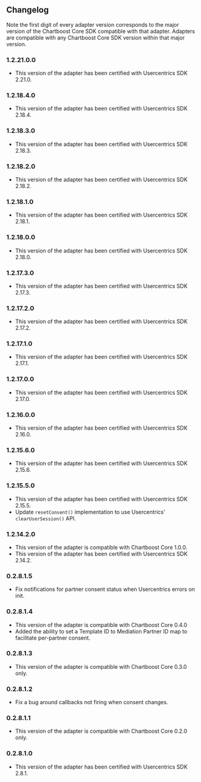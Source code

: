 ## Changelog

Note the first digit of every adapter version corresponds to the major version of the Chartboost Core SDK compatible with that adapter. 
Adapters are compatible with any Chartboost Core SDK version within that major version.

### 1.2.21.0.0
- This version of the adapter has been certified with Usercentrics SDK 2.21.0.

### 1.2.18.4.0
- This version of the adapter has been certified with Usercentrics SDK 2.18.4.

### 1.2.18.3.0
- This version of the adapter has been certified with Usercentrics SDK 2.18.3.

### 1.2.18.2.0
- This version of the adapter has been certified with Usercentrics SDK 2.18.2.

### 1.2.18.1.0
- This version of the adapter has been certified with Usercentrics SDK 2.18.1.

### 1.2.18.0.0
- This version of the adapter has been certified with Usercentrics SDK 2.18.0.

### 1.2.17.3.0
- This version of the adapter has been certified with Usercentrics SDK 2.17.3.

### 1.2.17.2.0
- This version of the adapter has been certified with Usercentrics SDK 2.17.2.

### 1.2.17.1.0
- This version of the adapter has been certified with Usercentrics SDK 2.17.1.

### 1.2.17.0.0
- This version of the adapter has been certified with Usercentrics SDK 2.17.0.

### 1.2.16.0.0
- This version of the adapter has been certified with Usercentrics SDK 2.16.0.

### 1.2.15.6.0
- This version of the adapter has been certified with Usercentrics SDK 2.15.6.

### 1.2.15.5.0
- This version of the adapter has been certified with Usercentrics SDK 2.15.5.
- Update `resetConsent()` implementation to use Usercentrics' `clearUserSession()` API.

### 1.2.14.2.0
- This version of the adapter is compatible with Chartboost Core 1.0.0.
- This version of the adapter has been certified with Usercentrics SDK 2.14.2.

### 0.2.8.1.5
- Fix notifications for partner consent status when Usercentrics errors on init.

### 0.2.8.1.4
- This version of the adapter is compatible with Chartboost Core 0.4.0
- Added the ability to set a Template ID to Mediation Partner ID map to facilitate per-partner consent.

### 0.2.8.1.3
- This version of the adapter is compatible with Chartboost Core 0.3.0 only.

### 0.2.8.1.2
- Fix a bug around callbacks not firing when consent changes.

### 0.2.8.1.1
- This version of the adapter is compatible with Chartboost Core 0.2.0 only.

### 0.2.8.1.0
- This version of the adapter has been certified with Usercentrics SDK 2.8.1.
